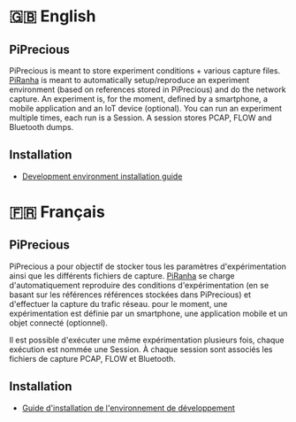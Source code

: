 # 🇬🇧 English 
## PiPrecious
PiPrecious is meant to store experiment conditions + various capture files. 
[PiRanha](https://github.com/PiRanhaLysis/PiRanha) is meant to automatically setup/reproduce an experiment environment (based on references stored in PiPrecious) 
and do the network capture. An experiment is, for the moment, defined by a smartphone, a mobile application and an IoT device (optional).
You can run an experiment multiple times, each run is a Session. A session stores PCAP, FLOW and Bluetooth dumps.

## Installation
*  [Development environment installation guide](doc/install_en.md)

# 🇫🇷 Français 
## PiPrecious
PiPrecious a pour objectif de stocker tous les paramètres d'expérimentation ainsi que les différents fichiers de capture. 
[PiRanha](https://github.com/PiRanhaLysis/PiRanha) se charge d'automatiquement reproduire des conditions d'expérimentation
(en se basant sur les références références stockées dans PiPrecious) et d'effectuer la capture du trafic réseau. 
pour le moment, une expérimentation est définie par un smartphone, une application mobile et un objet connecté (optionnel).

Il est possible d'exécuter une même expérimentation plusieurs fois, chaque exécution est nommée une Session. À chaque 
session sont associés les fichiers de capture PCAP, FLOW et Bluetooth.

## Installation
*  [Guide d'installation de l'environnement de développement](doc/install_fr.md)
